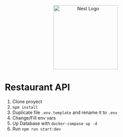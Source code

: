 <p align="center">
  <a href="http://nestjs.com/" target="blank"><img src="https://nestjs.com/img/logo-small.svg" width="200" alt="Nest Logo" /></a>
</p>

# Restaurant API

1. Clone proyect
2. `npm install`
3. Duplicate file `.env.template` and rename it to `.env`
4. Change/Fill env vars
5. Up Database with `docker-compose up -d`
6. Run `npm run start:dev`
